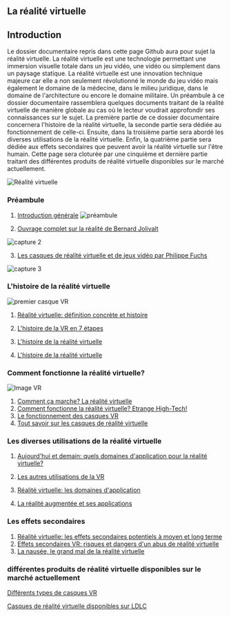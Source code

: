 ## La réalité virtuelle

## Introduction

Le dossier documentaire repris dans cette page Github aura pour sujet la réalité virtuelle. La réalité virtuelle est une technologie permettant une immersion visuelle totale dans un jeu vidéo, une vidéo ou simplement dans un paysage statique. La réalité virtuelle est une innovation technique majeure car elle a non seulement révolutionné le monde du jeu vidéo mais également le domaine de la médecine, dans le milieu juridique, dans le domaine de l'architecture ou encore le domaine militaire.
Un préambule à ce dossier documentaire rassemblera quelques documents traitant de la réalité virtuelle de manière globale au cas où le lecteur voudrait approfondir ses connaissances sur le sujet. 
La première partie de ce dossier documentaire concernera l'histoire de la réalité virtuelle, la seconde partie sera dédiée au fonctionnement de celle-ci. Ensuite, dans la troisième partie sera abordé les diverses utilisations de la réalité virtuelle. Enfin, la quatrième partie sera dédiée aux effets secondaires que peuvent avoir la réalité virtuelle sur l'être humain. Cette page sera cloturée par une cinquième et dernière partie traitant des différentes produits de réalité virtuelle disponibles sur le marché actuellement.

 ![Réalité virtuelle](https://cdn.futura-sciences.com/buildsv6/images/wide1920/c/a/c/cac14930c6_125177_realite-virtuelle-vr.jpg)

### Préambule

1. [Introduction générale](https://www.futura-sciences.com/tech/definitions/technologie-realite-virtuelle-598/)
![préambule](https://user-images.githubusercontent.com/62696096/84038191-e8de5300-a99f-11ea-8bd7-6fa6169d36cd.JPG)

2. [Ouvrage complet sur la réalité de Bernard Jolivalt](https://books.google.be/books?hl=fr&lr=&id=iXaJDwAAQBAJ&oi=fnd&pg=PT2&dq=casque+r%C3%A9alt%C3%A9+virtuelle&ots=7nmD83Wqxt&sig=4Eo852k3TEimLObG5lD2ntY08Co&redir_esc=y#v=onepage&q=casque%20r%C3%A9alt%C3%A9%20virtuelle&f=false)

![capture 2](https://user-images.githubusercontent.com/62696096/84038745-9a7d8400-a9a0-11ea-825b-612c94f2e398.JPG)

3. [Les casques de réalité virtuelle et de jeux vidéo par Philippe Fuchs](https://www.pressesdesmines.com/wp-content/uploads/2016/03/Visio_Extr.pdf)

![capture 3](https://user-images.githubusercontent.com/62696096/84038918-cc8ee600-a9a0-11ea-9f8e-f0fddaed786d.JPG)


### L'histoire de la réalité virtuelle

![premier casque VR](https://www.realite-virtuelle.com/wp-content/uploads/2017/11/histoire-de-la-vr-660x330.jpg)

1. [Réalité virtuelle: définition concrète et histoire](https://www.journaldunet.fr/web-tech/dictionnaire-du-webmastering/1445232-realite-virtuelle-definition-concrete-et-histoire/)

2. [L'histoire de la VR en 7 étapes](https://www.realite-virtuelle.com/histoire-vr-7-etapes-1511/)

3. [L'histoire de la réalité virtuelle](https://www.realite-virtuelle.com/lhistoire-realite-virtuelle/)

4. [L'histoire de la réalité virtuelle](https://sites.google.com/site/virtuelrealityesiameb/l-histoire-de-la-vr)

### Comment fonctionne la réalité virtuelle?

![Image VR](https://www.realite-virtuelle.com/wp-content/uploads/2016/06/nimble-vr-headset-750x422.jpg)

1. [Comment ça marche? La réalité virtuelle](https://www.youtube.com/watch?v=GPCqcxngXz8)
2. [Comment fonctionne la réalité virtuelle? Etrange High-Tech!](https://www.youtube.com/watch?v=8_qqAkJnepw)
3. [Le fonctionnement des casques VR](http://tpe-realite-virtuelle-bscx-jnt.e-monsite.com/pages/2-le-fonctionnement-des-casques-vr.html)
4. [Tout savoir sur les casques de réalité virtuelle](https://www.group-digital.fr/casque-realite-virtuelle.html)

### Les diverses utilisations de la réalité virtuelle

1. [Aujourd'hui et demain: quels domaines d'application pour la réalité virtuelle?](https://www.wanadev.fr/73-aujourd-hui-et-demain-quels-domaines-d-application-pour-la-realite-virtuelle/)

2. [Les autres utilisations de la VR](http://tpe-realite-virtuelle-bscx-jnt.e-monsite.com/pages/3-les-autres-utilisations-de-la-vr.html)

3. [Réalité virtuelle: les domaines d'application](http://tpe-realite-virtuelle-bscx-jnt.e-monsite.com/pages/3-les-autres-utilisations-de-la-vr.html)

4. [La réalité augmentée et ses applications](https://www.futura-sciences.com/tech/dossiers/technologie-realite-augmentee-applications-977/)


### Les effets secondaires

1. [Réalité virtuelle: les effets secondaires potentiels à moyen et long terme](https://www.androidpit.fr/realite-virtuelle-effets-secondaires-potentiels-a-moyen-et-long-terme)
2. [Effets secondaires VR: risques et dangers d'un abus de réalité virtuelle](https://www.realite-virtuelle.com/effets-secondaires-vr/)
3. [La nausée, le grand mal de la réalité virtuelle](https://www.lefigaro.fr/secteur/high-tech/2016/11/16/32001-20161116ARTFIG00003-la-nausee-le-grand-mal-de-la-realite-virtuelle.php)

### différentes produits de réalité virtuelle disponibles sur le marché actuellement

[Différents types de casques VR](https://www.lesnumeriques.com/casque-realite-virtuelle/casques-realite-virtuelle-a2305.html)

[Casques de réalité virtuelle disponibles sur LDLC](https://www.ldlc.com/fr-be/informatique/peripherique-pc/casque-realite-virtuelle/c7460/)

